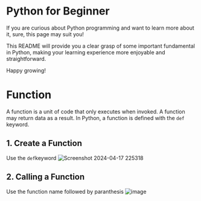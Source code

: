 # Python for Beginner
If you are curious about Python programming and want to learn more about it, sure, this page may suit you!

This README will provide you a clear grasp of some important fundamental in Python, making your learning experience more enjoyable and straightforward.

Happy growing!

# Function
A function is a unit of code that only executes when invoked. A function may return data as a result. In Python, a function is defined with the `def` keyword.

## 1. Create a Function
Use the `def`keyword
![Screenshot 2024-04-17 225318](https://github.com/khanshafiira/PythonKnowledge-2/assets/166186201/ad6f98c4-f2a0-4880-b6bf-88beb185eff9)

## 2. Calling a Function
Use the function name followed by paranthesis
![image](https://github.com/khanshafiira/PythonKnowledge-2/assets/166186201/a2e08dfe-e7be-4fd5-a0f2-b689cad387e4)
